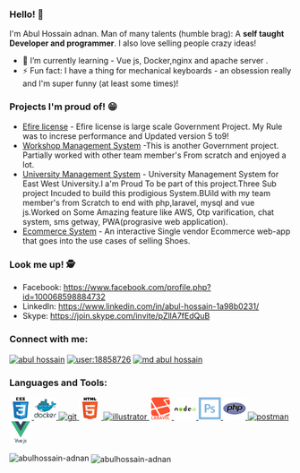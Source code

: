 ### Hello! 👋

I'm Abul Hossain adnan. Man of many talents (humble brag): A **self taught Developer and programmer**. I also love selling people crazy ideas!

- 🌱 I’m currently learning -  Vue js, Docker,nginx and apache server .
- ⚡ Fun fact: I have a thing for mechanical keyboards - an obsession really and I'm super funny (at least some times)!

### Projects I'm proud of! 😁
- [Efire license](http://elicense.viewdemo.xyz) - Efire license is large scale Government Project. My Rule was to increse performance and Updated version 5 to9!
- [Workshop Management System](--------) -This is another Government project. Partially worked with other team member's From scratch and enjoyed a lot. 
- [University Management System](--------) - University Management System for East West University.I a'm Proud To be part of this project.Three Sub project Incuded to build this prodigious System.BUild with my team member's from Scratch to end with php,laravel, mysql and vue js.Worked on Some Amazing feature like AWS, Otp varification, chat system, sms getway, PWA(prograsive web application).
- [Ecommerce System](https://happyheelbd.com) - An interactive Single vendor Ecommerce web-app that goes into the use cases of selling Shoes.


### Look me up! 🕵️ 

- Facebook: https://www.facebook.com/profile.php?id=100068598884732
- LinkedIn: https://www.linkedin.com/in/abul-hossain-1a98b0231/
- Skype: https://join.skype.com/invite/pZllA7fEdQuB

<h3 align="left">Connect with me:</h3>
<p align="left">
<a href="https://linkedin.com/in/abul hossain" target="blank"><img align="center" src="https://raw.githubusercontent.com/rahuldkjain/github-profile-readme-generator/master/src/images/icons/Social/linked-in-alt.svg" alt="abul hossain" height="30" width="40" /></a>
<a href="https://stackoverflow.com/users/user:18858726" target="blank"><img align="center" src="https://raw.githubusercontent.com/rahuldkjain/github-profile-readme-generator/master/src/images/icons/Social/stack-overflow.svg" alt="user:18858726" height="30" width="40" /></a>
<a href="https://fb.com/md abul hossain" target="blank"><img align="center" src="https://raw.githubusercontent.com/rahuldkjain/github-profile-readme-generator/master/src/images/icons/Social/facebook.svg" alt="md abul hossain" height="30" width="40" /></a>
</p>

<h3 align="left">Languages and Tools:</h3>
<p align="left"> <a href="https://www.w3schools.com/css/" target="_blank" rel="noreferrer"> <img src="https://raw.githubusercontent.com/devicons/devicon/master/icons/css3/css3-original-wordmark.svg" alt="css3" width="40" height="40"/> </a> <a href="https://www.docker.com/" target="_blank" rel="noreferrer"> <img src="https://raw.githubusercontent.com/devicons/devicon/master/icons/docker/docker-original-wordmark.svg" alt="docker" width="40" height="40"/> </a> <a href="https://git-scm.com/" target="_blank" rel="noreferrer"> <img src="https://www.vectorlogo.zone/logos/git-scm/git-scm-icon.svg" alt="git" width="40" height="40"/> </a> <a href="https://www.w3.org/html/" target="_blank" rel="noreferrer"> <img src="https://raw.githubusercontent.com/devicons/devicon/master/icons/html5/html5-original-wordmark.svg" alt="html5" width="40" height="40"/> </a> <a href="https://www.adobe.com/in/products/illustrator.html" target="_blank" rel="noreferrer"> <img src="https://www.vectorlogo.zone/logos/adobe_illustrator/adobe_illustrator-icon.svg" alt="illustrator" width="40" height="40"/> </a> <a href="https://laravel.com/" target="_blank" rel="noreferrer"> <img src="https://raw.githubusercontent.com/devicons/devicon/master/icons/laravel/laravel-plain-wordmark.svg" alt="laravel" width="40" height="40"/> </a> <a href="https://www.mysql.com/" target="_blank" rel="noreferrer">  <img src="https://raw.githubusercontent.com/devicons/devicon/master/icons/nodejs/nodejs-original-wordmark.svg" alt="nodejs" width="40" height="40"/> </a> <a href="https://www.photoshop.com/en" target="_blank" rel="noreferrer"> <img src="https://raw.githubusercontent.com/devicons/devicon/master/icons/photoshop/photoshop-line.svg" alt="photoshop" width="40" height="40"/> </a> <a href="https://www.php.net" target="_blank" rel="noreferrer"> <img src="https://raw.githubusercontent.com/devicons/devicon/master/icons/php/php-original.svg" alt="php" width="40" height="40"/> </a> <a href="https://postman.com" target="_blank" rel="noreferrer"> <img src="https://www.vectorlogo.zone/logos/getpostman/getpostman-icon.svg" alt="postman" width="40" height="40"/> </a> <a href="https://vuejs.org/" target="_blank" rel="noreferrer"> <img src="https://raw.githubusercontent.com/devicons/devicon/master/icons/vuejs/vuejs-original-wordmark.svg" alt="vuejs" width="40" height="40"/> </a> </p>

<p><img align="left" src="https://github-readme-stats.vercel.app/api/top-langs?username=abulhossain-adnan&show_icons=true&locale=en&layout=compact" alt="abulhossain-adnan" /></p>

<p>&nbsp;<img align="center" src="https://github-readme-stats.vercel.app/api?username=abulhossain-adnan&show_icons=true&locale=en" alt="abulhossain-adnan" /></p>

<!-- <p><img align="center" src="https://github-readme-streak-stats.herokuapp.com/?user=abulhossain-adnan&" alt="abulhossain-adnan" /></p> -->

